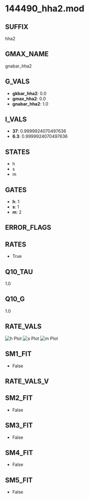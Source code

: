 # 144490_hha2.mod

## SUFFIX

hha2

## GMAX_NAME

gnabar_hha2

## G_VALS

- **gkbar_hha2**: 0.0
- **gmax_hha2**: 0.0
- **gnabar_hha2**: 1.0

## I_VALS

- **37**: 0.9999924070497636
- **6.3**: 0.9999924070497636

## STATES

- h
- s
- m

## GATES

- **h**: 1
- **s**: 1
- **m**: 2

## ERROR_FLAGS


## RATES

- True

## Q10_TAU

1.0

## Q10_G

1.0

## RATE_VALS

![h Plot](/Users/pbozelos/Dropbox/icg-Chai-Panos/supermodels/output_markdown_files/Na/144490_hha2.mod/images/h.png)
![s Plot](/Users/pbozelos/Dropbox/icg-Chai-Panos/supermodels/output_markdown_files/Na/144490_hha2.mod/images/s.png)
![m Plot](/Users/pbozelos/Dropbox/icg-Chai-Panos/supermodels/output_markdown_files/Na/144490_hha2.mod/images/m.png)

## SM1_FIT

- False

## RATE_VALS_V

## SM2_FIT

- False

## SM3_FIT

- False

## SM4_FIT

- False

## SM5_FIT

- False

